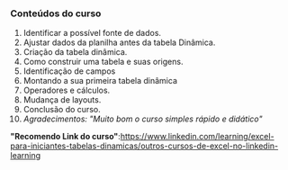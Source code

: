 ### Conteúdos do curso



1. Identificar a possível  fonte de dados.
2. Ajustar dados da planilha antes da tabela Dinâmica.
3. Criação da tabela dinâmica.
4. Como construir uma tabela e suas origens.
5. Identificação de campos
6. Montando a sua primeira tabela dinâmica
7. Operadores e cálculos.
8. Mudança de layouts.
9. Conclusão do curso.
10. *Agradecimentos: "Muito bom o curso simples rápido e didático"*



**"Recomendo Link do curso"**:https://www.linkedin.com/learning/excel-para-iniciantes-tabelas-dinamicas/outros-cursos-de-excel-no-linkedin-learning

